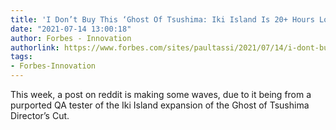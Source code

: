 ```yaml
---
title: 'I Don’t Buy This ‘Ghost Of Tsushima: Iki Island Is 20+ Hours Long’ QA Leak'
date: "2021-07-14 13:00:18"
author: Forbes - Innovation
authorlink: https://www.forbes.com/sites/paultassi/2021/07/14/i-dont-buy-this-ghost-of-tsushima-iki-island-is-20-hours-long-qa-leak/
tags:
- Forbes-Innovation
---
```

This week, a post on reddit is making some waves, due to it being from a purported QA tester of the Iki Island expansion of the Ghost of Tsushima Director’s Cut.